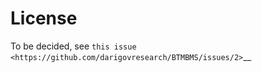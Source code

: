 License
=======
To be decided, see `this issue <https://github.com/darigovresearch/BTMBMS/issues/2>`__ 
